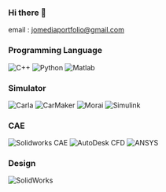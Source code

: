 ### Hi there 👋

email : jomediaportfolio@gmail.com

### Programming Language
![C++](https://img.shields.io/badge/C++-00599C?style=flat-square&logo=cplusplus&logoColor=white)
![Python](https://img.shields.io/badge/Python-3776AB?style=flat-square&logo=python&logoColor=white)
![Matlab](https://img.shields.io/badge/Matlab-0076A8?style=flat-square&logo=mathworks&logoColor=white)

### Simulator
![Carla](https://img.shields.io/badge/Carla-FFA511?style=flat-square&logo=&logoColor=white)
![CarMaker](https://img.shields.io/badge/CarMaker-FFA500?style=flat-square&logo=&logoColor=white) <!-- CarMaker 로고가 없어 대체 색상 사용 -->
![Morai](https://img.shields.io/badge/Morai-0088CC?style=flat-square&logo=&logoColor=white) <!-- Morai 로고가 없어 대체 색상 사용 -->
![Simulink](https://img.shields.io/badge/Simulink-0076A8?style=flat-square&logo=mathworks&logoColor=white)

### CAE

![Solidworks CAE](https://img.shields.io/badge/Solidworks_CAE-0076A8?style=flat-square&logo=solidworks&logoColor=white)
![AutoDesk CFD](https://img.shields.io/badge/AutoDesk_CFD-0076A8?style=flat-square&logo=autodesk&logoColor=white)
![ANSYS](https://img.shields.io/badge/ANSYS-0076A8?style=flat-square&logo=ansys&logoColor=white)

### Design
![SolidWorks](https://img.shields.io/badge/SolidWorks-FFA500?style=flat-square&logo=solidworks&logoColor=white)



<!--
**youngsangc/youngsangc** is a ✨ _special_ ✨ repository because its `README.md` (this file) appears on your GitHub profile.

Here are some ideas to get you started:

- 🔭 I’m currently working on ...
- 🌱 I’m currently learning ...
- 👯 I’m looking to collaborate on ...
- 🤔 I’m looking for help with ...
- 💬 Ask me about ...
- 📫 How to reach me: ...
- 😄 Pronouns: ...
- ⚡ Fun fact: ...
-->
